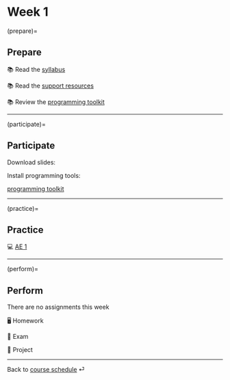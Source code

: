 # Week 1



(prepare)=
## Prepare

📚 Read the [syllabus](../docs/course-syllabus.md)

📚 Read the [support resources](../docs/course-support.md)

📚 Review the [programming toolkit](../docs/programming-toolkit.md)

---

(participate)=
## Participate

Download slides:


Install programming tools:

[programming toolkit](../docs/programming-toolkit.md)


---

(practice)=
## Practice

💻 [AE 1](/ae/)


---

(perform)=
## Perform

There are no assignments this week


🖥 Homework

💯 Exam 

📘 Project


---

Back to [course schedule](../docs/course-schedule.md) ⏎
